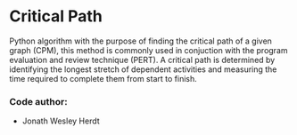 # Critical Path

Python algorithm with the purpose of finding the critical path of a given graph (CPM),
this method is commonly used in conjuction with the program evaluation and review technique (PERT).
A critical path is determined by identifying the longest stretch of dependent activities and measuring
the time required to complete them from start to finish.

### Code author:
* Jonath Wesley Herdt
